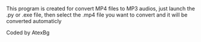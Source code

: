 This program is created for convert MP4 files to MP3 audios, just launch the .py or .exe file, then select the .mp4 file you want to convert and it will be converted automaticly

Coded by AtexBg